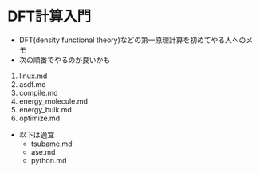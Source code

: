 # DFT計算入門
* DFT(density functional theory)などの第一原理計算を初めてやる人へのメモ
* 次の順番でやるのが良いかも
1. linux.md
2. asdf.md
3. compile.md
4. energy_molecule.md
5. energy_bulk.md
6. optimize.md

* 以下は適宜
  + tsubame.md
  + ase.md
  + python.md

